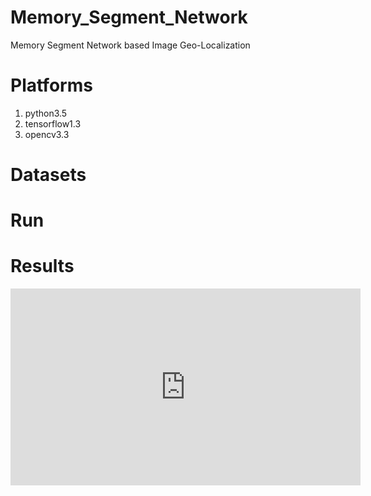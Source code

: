 # Memory_Segment_Network
Memory Segment Network based Image Geo-Localization

# Platforms
1. python3.5
2. tensorflow1.3
3. opencv3.3

# Datasets

# Run

# Results
<iframe width="560" height="315" src="https://www.youtube.com/watch?v=hKzVXFhiN-Q&feature=youtu.be" frameborder="0" allowfullscreen></iframe>
